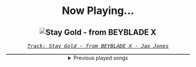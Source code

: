 <div align="center"> 
<h1>Now Playing...</h1>

![Stay Gold - from BEYBLADE X](https://i.scdn.co/image/ab67616d00001e02d486a478b28a908634eea68d)
--
_<samp><a href="https://open.spotify.com/track/65hfbURMDstZkt5FDt0Tbd">Track: Stay Gold - from BEYBLADE X - Jax Jones</a></samp>_

<div style="border: 1px #4B5054 solid"></div>
<details>
  <summary>
    Previous played songs
  </summary>
  <table>
    <thead>
      <tr>
        <th>
          Artist
        </th>
        <th>
          Song
        </th>
        <th>
          Link
        </th>
      </tr>
    </thead>
    <tbody>
      <tr><td>Jax Jones</td><td>Stay Gold - from BEYBLADE X</td><td><a href="https://open.spotify.com/track/65hfbURMDstZkt5FDt0Tbd">https://open.spotify.com/track/65hfbURMDstZkt5FDt0Tbd</a></td></tr><tr><td>Adelitas Way</td><td>One Way To Find Out - Rock</td><td><a href="https://open.spotify.com/track/2Bq8Xs1zacH9KoZ1Bcws2h">https://open.spotify.com/track/2Bq8Xs1zacH9KoZ1Bcws2h</a></td></tr><tr><td>Lord Of The Lost</td><td>Raveyard (feat. Käärijä)</td><td><a href="https://open.spotify.com/track/2GJVCzNulP71igNkJtJ9ZO">https://open.spotify.com/track/2GJVCzNulP71igNkJtJ9ZO</a></td></tr><tr><td>Elephant Music</td><td>Parasitic</td><td><a href="https://open.spotify.com/track/4SHUY4aiT7AnITsynuw84f">https://open.spotify.com/track/4SHUY4aiT7AnITsynuw84f</a></td></tr><tr><td>BABYMETAL</td><td>Sunset Kiss (feat. Polyphia)</td><td><a href="https://open.spotify.com/track/5MYlEdN2pfbl0S1qCToSvQ">https://open.spotify.com/track/5MYlEdN2pfbl0S1qCToSvQ</a></td></tr><tr><td>Eminem</td><td>Everybody’s Looking At Me</td><td><a href="https://open.spotify.com/track/4yYI0Cly9B2p8XbNxfNCRy">https://open.spotify.com/track/4yYI0Cly9B2p8XbNxfNCRy</a></td></tr><tr><td>Danheim</td><td>Heimferd</td><td><a href="https://open.spotify.com/track/5fODLExI0UdvwzeRpBhbr5">https://open.spotify.com/track/5fODLExI0UdvwzeRpBhbr5</a></td></tr><tr><td>Nitroverts</td><td>Into Yesterdays</td><td><a href="https://open.spotify.com/track/5lJjhvPxPZUW68iHapYbSB">https://open.spotify.com/track/5lJjhvPxPZUW68iHapYbSB</a></td></tr><tr><td>WeStillDie</td><td>A World in Waiting</td><td><a href="https://open.spotify.com/track/4V8v6JIBcsTqcwC5aPhHui">https://open.spotify.com/track/4V8v6JIBcsTqcwC5aPhHui</a></td></tr><tr><td>Five Finger Death Punch</td><td>The End (feat. BABYMETAL) - 2025 VERSION</td><td><a href="https://open.spotify.com/track/7yvUwUbPeQBtf3313SNw85">https://open.spotify.com/track/7yvUwUbPeQBtf3313SNw85</a></td></tr><tr><td>Valiant Hearts</td><td>Venusian Fires</td><td><a href="https://open.spotify.com/track/5TUXIsTwPlqJxsF9naQVU2">https://open.spotify.com/track/5TUXIsTwPlqJxsF9naQVU2</a></td></tr><tr><td>Silent Theory</td><td>Emptiness in You</td><td><a href="https://open.spotify.com/track/01iiKrt98sHwuWI5wHWPEx">https://open.spotify.com/track/01iiKrt98sHwuWI5wHWPEx</a></td></tr><tr><td>Lindsey Stirling</td><td>Monday Not Sick Anymore</td><td><a href="https://open.spotify.com/track/65zccZZKEtLPIpnZgEGJMG">https://open.spotify.com/track/65zccZZKEtLPIpnZgEGJMG</a></td></tr><tr><td>Jonathan Young</td><td>Takedown (Metal Version)</td><td><a href="https://open.spotify.com/track/50fJ0rIitQkbevumsjgqc0">https://open.spotify.com/track/50fJ0rIitQkbevumsjgqc0</a></td></tr><tr><td>Orbit Culture</td><td>Nerve</td><td><a href="https://open.spotify.com/track/7axsqaUbWaD2MMnIiJUv36">https://open.spotify.com/track/7axsqaUbWaD2MMnIiJUv36</a></td></tr><tr><td>The Algorithm</td><td>Graceful Degradation</td><td><a href="https://open.spotify.com/track/6gKQRWqXrzUhFaeHVBI8Bb">https://open.spotify.com/track/6gKQRWqXrzUhFaeHVBI8Bb</a></td></tr><tr><td>UNFINISH</td><td>Turnt On!</td><td><a href="https://open.spotify.com/track/1s4qYiygGQ8jV1z5mlGD5n">https://open.spotify.com/track/1s4qYiygGQ8jV1z5mlGD5n</a></td></tr><tr><td>Five Finger Death Punch</td><td>The End (feat. BABYMETAL) - 2025 VERSION</td><td><a href="https://open.spotify.com/track/7yvUwUbPeQBtf3313SNw85">https://open.spotify.com/track/7yvUwUbPeQBtf3313SNw85</a></td></tr><tr><td>Poppy</td><td>End of You</td><td><a href="https://open.spotify.com/track/0PsFsv5xUyX06ZhIEtFkeA">https://open.spotify.com/track/0PsFsv5xUyX06ZhIEtFkeA</a></td></tr><tr><td>UNFINISH</td><td>Turnt On!</td><td><a href="https://open.spotify.com/track/1s4qYiygGQ8jV1z5mlGD5n">https://open.spotify.com/track/1s4qYiygGQ8jV1z5mlGD5n</a></td></tr>
    </tbody>
  </table>
</details>

</div>
